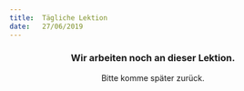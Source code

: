 ```yaml
---
title:  Tägliche Lektion
date:   27/06/2019
---
```


### <center>Wir arbeiten noch an dieser Lektion.</center>
<center>Bitte komme später zurück.</center>